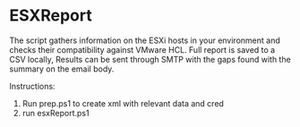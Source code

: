 ﻿# ESXReport
 The script gathers information on the ESXi hosts in your environment and checks their compatibility against VMware HCL. 
 Full report is saved to a CSV locally, Results can be sent through SMTP with the gaps found with the summary on the email body. 
 
Instructions:
1) Run prep.ps1 to create xml with relevant data and cred
2) run esxReport.ps1 

